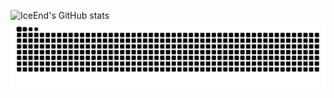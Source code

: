 ![IceEnd's GitHub stats](https://github-immortality.vercel.app/api?username=rich04lin)
‍<picture>
  <source media="(prefers-color-scheme: dark)" srcset="https://raw.githubusercontent.com/rich04lin/rich04lin/output/github-contribution-grid-snake-dark.svg">
  <source media="(prefers-color-scheme: light)" srcset="https://raw.githubusercontent.com/rich04lin/rich04lin/output/github-contribution-grid-snake.svg">
  <img alt="github contribution grid snake animation" src="https://raw.githubusercontent.com/rich04lin/rich04lin/output/github-contribution-grid-snake.svg">
</picture>
